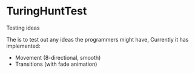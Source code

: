 # TuringHuntTest
Testing ideas

The is to test out any ideas the programmers might have,
Currently it has implemented:
 - Movement (8-directional, smooth)
 - Transitions (with fade animation)
